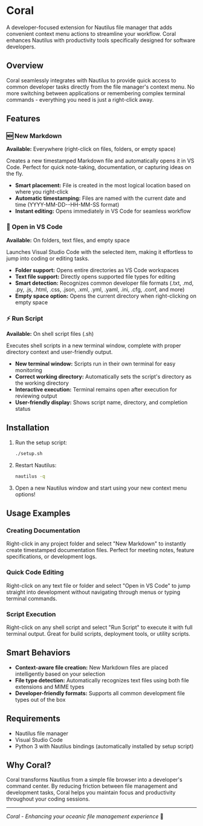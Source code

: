 # Coral

A developer-focused extension for Nautilus file manager that adds convenient context menu actions to streamline your workflow. Coral enhances Nautilus with productivity tools specifically designed for software developers.

## Overview

Coral seamlessly integrates with Nautilus to provide quick access to common developer tasks directly from the file manager's context menu. No more switching between applications or remembering complex terminal commands - everything you need is just a right-click away.

## Features

### 🆕 New Markdown
**Available:** Everywhere (right-click on files, folders, or empty space)

Creates a new timestamped Markdown file and automatically opens it in VS Code. Perfect for quick note-taking, documentation, or capturing ideas on the fly.

- **Smart placement:** File is created in the most logical location based on where you right-click
- **Automatic timestamping:** Files are named with the current date and time (YYYY-MM-DD--HH-MM-SS format)
- **Instant editing:** Opens immediately in VS Code for seamless workflow

### 📂 Open in VS Code
**Available:** On folders, text files, and empty space

Launches Visual Studio Code with the selected item, making it effortless to jump into coding or editing tasks.

- **Folder support:** Opens entire directories as VS Code workspaces
- **Text file support:** Directly opens supported file types for editing
- **Smart detection:** Recognizes common developer file formats (.txt, .md, .py, .js, .html, .css, .json, .xml, .yml, .yaml, .ini, .cfg, .conf, and more)
- **Empty space option:** Opens the current directory when right-clicking on empty space

### ⚡ Run Script
**Available:** On shell script files (.sh)

Executes shell scripts in a new terminal window, complete with proper directory context and user-friendly output.

- **New terminal window:** Scripts run in their own terminal for easy monitoring
- **Correct working directory:** Automatically sets the script's directory as the working directory
- **Interactive execution:** Terminal remains open after execution for reviewing output
- **User-friendly display:** Shows script name, directory, and completion status

## Installation

1. Run the setup script:
   ```bash
   ./setup.sh
   ```

2. Restart Nautilus:
   ```bash
   nautilus -q
   ```

3. Open a new Nautilus window and start using your new context menu options!

## Usage Examples

### Creating Documentation
Right-click in any project folder and select "New Markdown" to instantly create timestamped documentation files. Perfect for meeting notes, feature specifications, or development logs.

### Quick Code Editing
Right-click on any text file or folder and select "Open in VS Code" to jump straight into development without navigating through menus or typing terminal commands.

### Script Execution
Right-click on any shell script and select "Run Script" to execute it with full terminal output. Great for build scripts, deployment tools, or utility scripts.

## Smart Behaviors

- **Context-aware file creation:** New Markdown files are placed intelligently based on your selection
- **File type detection:** Automatically recognizes text files using both file extensions and MIME types
- **Developer-friendly formats:** Supports all common development file types out of the box

## Requirements

- Nautilus file manager
- Visual Studio Code
- Python 3 with Nautilus bindings (automatically installed by setup script)

## Why Coral?

Coral transforms Nautilus from a simple file browser into a developer's command center. By reducing friction between file management and development tasks, Coral helps you maintain focus and productivity throughout your coding sessions.

---

*Coral - Enhancing your oceanic file management experience* 🪸